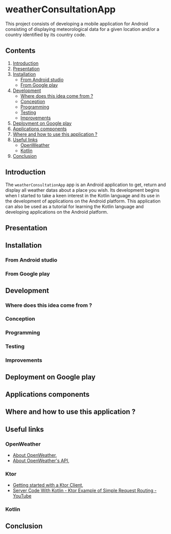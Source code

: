 # weatherConsultationApp

This project consists of developing a mobile application for Android consisting of displaying meteorological data for a given location and/or a country identified by its country code.

## Contents

1. [Introduction](#introduction)
2. [Presentation](#presentation)
3. [Installation](#installation)
    * [From Android studio](#from_android_studio)
    * [From Google play](from_google_play)
4. [Development](#development)
   * [Where does this idea come from ?](#where_does_this_idea_come_from)
   * [Conception](#conception)
   * [Programming](#programming)
   * [Testing](#testing)
   * [Improvements](#improvements)
5. [Deployment on Google play](#deployment_on_google_play)
6. [Applications components](#applications_components)
7. [Where and how to use this application ?](#where_how_use_app)
8. [Useful links](#useful_links)
   * [OpenWeather](#openWeather)
   * [Kotlin](#kotlin)
9. [Conclusion](#conclusion)

<a name="introduction"></a>
## Introduction

The ```weatherConsultationApp``` app is an Android application to get, return and display all weather datas about a place you wish. Its development begins when I started to take a keen interest in the Kotlin language and its use in the development of applications on the Android platform. This application can also be used as a tutorial for learning the Kotlin language and developing applications on the Android platform.

<a name="presentation"></a>
## Presentation

<a name="installation"></a>
## Installation

<a name="from_android_studio"></a>
### From Android studio

<a name="from_google_play"></a>
### From Google play

<a name="development"></a>
## Development

<a name="where_does_this_idea_come_from"></a>
### Where does this idea come from ?

<a name="conception"></a>
### Conception

<a name="programming"></a>
### Programming

<a name="testing"></a>
### Testing

<a name="improvements"></a>
### Improvements

<a name="deployment_on_google_play"></a>
## Deployment on Google play

<a name="applications_components"></a>
## Applications components

<a name="where_how_use_app"></a>
## Where and how to use this application ?

<a name="useful_links"></a>
## Useful links

<a name="openWeather"></a>
### OpenWeather
* [About OpenWeather](https://openweathermap.org),
* [About OpenWeather's API](https://openweathermap.org/api),

<a name="ktor"></a>
### Ktor
* [Getting started with a Ktor Client](https://ktor.io/docs/getting-started-ktor-client.html),
* [Server Code With Kotlin - Ktor Example of Simple Request Routing - YouTube](https://www.youtube.com/watch?v=zHQ7oBYSHrY)

<a name="kotlin"></a>
### Kotlin

<a name="conclusion"></a>
## Conclusion
